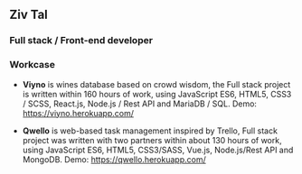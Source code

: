 ## Ziv Tal
### Full stack / Front-end developer

### Workcase
- **Viyno** is wines database based on crowd wisdom, the Full stack project is written within 160 hours of work, using JavaScript ES6, HTML5, CSS3 / SCSS, React.js, Node.js / Rest API and MariaDB / SQL.
Demo: https://viyno.herokuapp.com/ 

- **Qwello** is web-based task management inspired by Trello, Full stack project was written with two partners within about 130 hours of work, using JavaScript ES6, HTML5, CSS3/SASS, Vue.js, Node.js/Rest API and MongoDB.
Demo: https://qwello.herokuapp.com/ 

